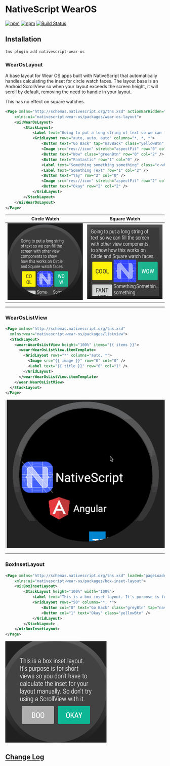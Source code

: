 # NativeScript WearOS

[![npm](https://img.shields.io/npm/v/nativescript-wear-os.svg)](https://www.npmjs.com/package/nativescript-wear-os)
[![npm](https://img.shields.io/npm/dt/nativescript-wear-os.svg?label=npm%20downloads)](https://www.npmjs.com/package/nativescript-wear-os)
[![Build Status](https://travis-ci.org/bradmartin/nativescript-wear-os.svg?branch=master)](https://travis-ci.org/bradmartin/nativescript-wear-os)

## Installation

```bash
tns plugin add nativescript-wear-os
```

### WearOsLayout

A base layout for Wear OS apps built with NativeScript that automatically handles calculating the inset for circle watch faces. The layout base is an Android ScrollView so when your layout exceeds the screen height, it will scroll by default, removing the need to handle in your layout.

This has no effect on square watches.

```xml
<Page xmlns="http://schemas.nativescript.org/tns.xsd" actionBarHidden="true"
    xmlns:ui="nativescript-wear-os/packages/wear-os-layout">
    <ui:WearOsLayout>
        <StackLayout>
            <Label text="Going to put a long string of text so we can fill the screen with other view components to show how this works on Circle and Square watch faces." class="c-white" textWrap="true" />
            <GridLayout rows="auto, auto, auto" columns="*, *, *">
                <Button text="Go Back" tap="navBack" class="yellowBtn" row="0" col="0" />
                <Image src="res://icon" stretch="aspectFit" row="0" col="1" />
                <Button text="Wow" class="greenBtn" row="0" col="2" />
                <Button text="Fantastic" row="1" col="0" />
                <Label text="Something something something" class="c-white" row="1" col="1" textWrap="true" />
                <Label text="Something Text" row="1" col="2" />
                <Button text="Yay" row="2" col="0" />
                <Image src="res://icon" stretch="aspectFit" row="2" col="1" />
                <Button text="Okay" row="2" col="2" />
            </GridLayout>
        </StackLayout>
    </ui:WearOsLayout>
</Page>
```

| Circle Watch                                                |                        Square Watch                         |
| ----------------------------------------------------------- | :---------------------------------------------------------: |
| ![Cirlce Watch Usage](./screenshots/base-layout/circle.png) | ![Square Watch Usage](./screenshots/base-layout/square.png) |

---

### WearOsListView

```xml
<Page xmlns="http://schemas.nativescript.org/tns.xsd"
  xmlns:wear="nativescript-wear-os/packages/listview">
  <StackLayout>
    <wear:WearOsListView height="100%" items="{{ items }}">
      <wear:WearOsListView.itemTemplate>
        <GridLayout rows="*" columns="auto, *">
          <Image src="{{ image }}" row="0" col="0" />
          <Label text="{{ title }}" row="0" col="1" />
        </GridLayout>
      </wear:WearOsListView.itemTemplate>
    </wear:WearOsListView>
  </StackLayout>
</Page>
```

![ListView Gif](./screenshots/listview/demo.gif)

---

### BoxInsetLayout

```xml
<Page xmlns="http://schemas.nativescript.org/tns.xsd" loaded="pageLoaded" actionBarHidden="true"
    xmlns:ui="nativescript-wear-os/packages/box-inset-layout">
    <ui:BoxInsetLayout>
        <StackLayout height="100%" width="100%">
            <Label text="This is a box inset layout. It's purpose is for short views so you don't have to calculate the inset for your layout manually. So don't try using a ScrollView with it." class="text-white" textWrap="true"/>
            <GridLayout rows="50" columns="*, *">
                <Button col="0" text="Go Back" class="greyBtn" tap="navBack" />
                <Button col="1" text="Okay" class="yellowBtn" />
            </GridLayout>
        </StackLayout>
    </ui:BoxInsetLayout>
</Page>
```

![BoxInsetLayout Usage](./screenshots/box-inset/boxinset.png)


## [Change Log](./CHANGELOG.md)